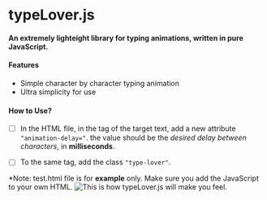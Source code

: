 # typeLover.js
#### An extremely lighteight library for typing animations, written in pure JavaScript.

#### Features
* Simple character by character typing animation
* Ultra simplicity for use

#### How to Use?
- [ ] In the HTML file, in the tag of the target text, add a new attribute ` "animation-delay=" `. the value should be the *desired delay between characters*, in **milliseconds**.

- [ ] To the same tag, add the class ` "type-lover" `.

*Note: test.html file is for **example** only. Make sure you add the JavaScript to your own HTML.
![This is how typeLover.js will make you feel.](https://cdn.pixabay.com/photo/2012/04/11/17/31/vegetables-29063_1280.png)

